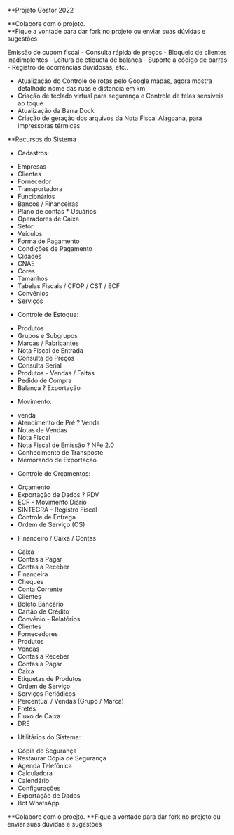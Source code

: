
**Projeto Gestor 2022

**Colabore com o projoto.<br> 
**Fique a vontade para dar fork no projeto ou enviar suas dúvidas e sugestões<br>

Emissão de cupom fiscal - Consulta rápida de preços - Bloqueio de clientes inadimplentes - Leitura de etiqueta de balança - Suporte a código de barras - Registro de ocorrências duvidosas, etc..


* Atualização do Controle de rotas pelo Google mapas, agora mostra detalhado nome das ruas e distancia em km 
* Criação de teclado virtual para segurança e Controle de telas sensiveis ao toque 
* Atualização da Barra Dock 
* Criação de geração dos arquivos da Nota Fiscal Alagoana, para impressoras térmicas 

 
 **Recursos do Sistema
 
 - Cadastros:
  
 * Empresas 
 * Clientes 
 * Fornecedor 
 * Transportadora 
 * Funcionários 
 * Bancos / Financeiras 
 * Plano de contas * Usuários 
 * Operadores de Caixa 
 * Setor 
 * Veículos 
 * Forma de Pagamento 
 * Condições de Pagamento 
 * Cidades 
 * CNAE 
 * Cores 
 * Tamanhos 
 * Tabelas Fiscais / CFOP / CST / ECF 
 * Convênios 
 * Serviços 
 
 - Controle de Estoque:
  
 * Produtos 
 * Grupos e Subgrupos 
 * Marcas / Fabricantes 
 * Nota Fiscal de Entrada 
 * Consulta de Preços 
 * Consulta Serial 
 * Produtos - Vendas / Faltas 
 * Pedido de Compra 
 * Balança ? Exportação 
 
 - Movimento:
 
 * venda 
 * Atendimento de Pré ? Venda 
 * Notas de Vendas 
 * Nota Fiscal 
 * Nota Fiscal de Emissão ? NFe 2.0 
 * Conhecimento de Transposte 
 * Memorando de Exportação 
 
 - Controle de Orçamentos: 
 
 * Orçamento 
 * Exportação de Dados ? PDV 
 * ECF - Movimento Diário 
 * SINTEGRA - Registro Fiscal 
 * Controle de Entrega 
 * Ordem de Serviço (OS) 
 
 - Financeiro / Caixa / Contas 
 
 * Caixa 
 * Contas a Pagar 
 * Contas a Receber 
 * Financeira 
 * Cheques 
 * Conta Corrente 
 * Clientes 
 * Boleto Bancário 
 * Cartão de Crédito 
 * Convênio - Relatórios 
 * Clientes 
 * Fornecedores 
 * Produtos 
 * Vendas 
 * Contas a Receber 
 * Contas a Pagar 
 * Caixa 
 * Etiquetas de Produtos 
 * Ordem de Serviço 
 * Serviços Periódicos 
 * Percentual / Vendas (Grupo / Marca) 
 * Fretes 
 * Fluxo de Caixa 
 * DRE 
  
 - Utilitários do Sistema:
 
 * Cópia de Segurança 
 * Restaurar Cópia de Segurança 
 * Agenda Telefônica 
 * Calculadora 
 * Calendário 
 * Configurações 
 * Exportação de Dados 
 * Bot WhatsApp

**Colabore com o proejto. 
**Fique a vontade para dar fork no projeto ou enviar suas dúvidas e sugestões
